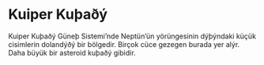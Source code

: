 # Kuiper Kuþaðý

Kuiper Kuþaðý Güneþ Sistemi’nde Neptün’ün yörüngesinin dýþýndaki küçük
cisimlerin dolandýðý bir bölgedir. Birçok cüce gezegen burada yer alýr. Daha
büyük bir asteroid kuþaðý gibidir.
